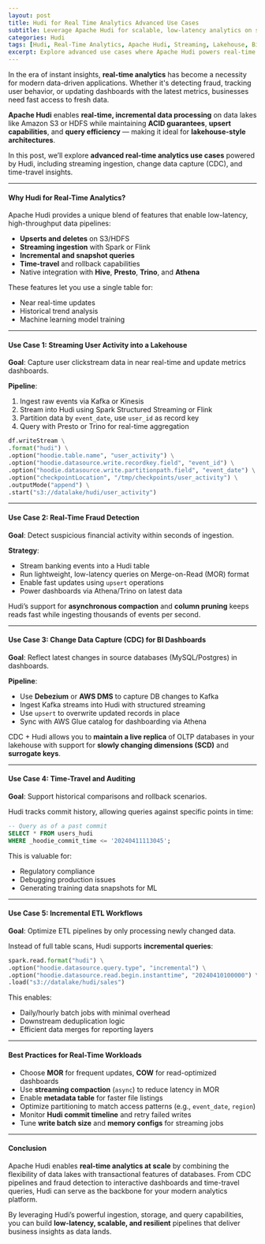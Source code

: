 ```yaml
---
layout: post
title: Hudi for Real Time Analytics Advanced Use Cases
subtitle: Leverage Apache Hudi for scalable, low-latency analytics on streaming and transactional data
categories: Hudi
tags: [Hudi, Real-Time Analytics, Apache Hudi, Streaming, Lakehouse, Big Data, Incremental Processing]
excerpt: Explore advanced use cases where Apache Hudi powers real-time analytics at scale. Learn how to implement streaming ingestion, time travel queries, incremental processing, and hybrid lakehouse architectures.
---
```

In the era of instant insights, **real-time analytics** has become a necessity for modern data-driven applications. Whether it's detecting fraud, tracking user behavior, or updating dashboards with the latest metrics, businesses need fast access to fresh data.

**Apache Hudi** enables **real-time, incremental data processing** on data lakes like Amazon S3 or HDFS while maintaining **ACID guarantees**, **upsert capabilities**, and **query efficiency** — making it ideal for **lakehouse-style architectures**.

In this post, we’ll explore **advanced real-time analytics use cases** powered by Hudi, including streaming ingestion, change data capture (CDC), and time-travel insights.

---

#### Why Hudi for Real-Time Analytics?

Apache Hudi provides a unique blend of features that enable low-latency, high-throughput data pipelines:

- **Upserts and deletes** on S3/HDFS
- **Streaming ingestion** with Spark or Flink
- **Incremental and snapshot queries**
- **Time-travel** and rollback capabilities
- Native integration with **Hive**, **Presto**, **Trino**, and **Athena**

These features let you use a single table for:
- Near real-time updates
- Historical trend analysis
- Machine learning model training

---

#### Use Case 1: Streaming User Activity into a Lakehouse

**Goal**: Capture user clickstream data in near real-time and update metrics dashboards.

**Pipeline**:
1. Ingest raw events via Kafka or Kinesis
2. Stream into Hudi using Spark Structured Streaming or Flink
3. Partition data by `event_date`, use `user_id` as record key
4. Query with Presto or Trino for real-time aggregation

```python
df.writeStream \
.format("hudi") \
.option("hoodie.table.name", "user_activity") \
.option("hoodie.datasource.write.recordkey.field", "event_id") \
.option("hoodie.datasource.write.partitionpath.field", "event_date") \
.option("checkpointLocation", "/tmp/checkpoints/user_activity") \
.outputMode("append") \
.start("s3://datalake/hudi/user_activity")
```

---

#### Use Case 2: Real-Time Fraud Detection

**Goal**: Detect suspicious financial activity within seconds of ingestion.

**Strategy**:
- Stream banking events into a Hudi table
- Run lightweight, low-latency queries on Merge-on-Read (MOR) format
- Enable fast updates using `upsert` operations
- Power dashboards via Athena/Trino on latest data

Hudi’s support for **asynchronous compaction** and **column pruning** keeps reads fast while ingesting thousands of events per second.

---

#### Use Case 3: Change Data Capture (CDC) for BI Dashboards

**Goal**: Reflect latest changes in source databases (MySQL/Postgres) in dashboards.

**Pipeline**:
- Use **Debezium** or **AWS DMS** to capture DB changes to Kafka
- Ingest Kafka streams into Hudi with structured streaming
- Use `upsert` to overwrite updated records in place
- Sync with AWS Glue catalog for dashboarding via Athena

CDC + Hudi allows you to **maintain a live replica** of OLTP databases in your lakehouse with support for **slowly changing dimensions (SCD)** and **surrogate keys**.

---

#### Use Case 4: Time-Travel and Auditing

**Goal**: Support historical comparisons and rollback scenarios.

Hudi tracks commit history, allowing queries against specific points in time:

```sql
-- Query as of a past commit
SELECT * FROM users_hudi
WHERE _hoodie_commit_time <= '20240411113045';
```

This is valuable for:
- Regulatory compliance
- Debugging production issues
- Generating training data snapshots for ML

---

#### Use Case 5: Incremental ETL Workflows

**Goal**: Optimize ETL pipelines by only processing newly changed data.

Instead of full table scans, Hudi supports **incremental queries**:

```python
spark.read.format("hudi") \
.option("hoodie.datasource.query.type", "incremental") \
.option("hoodie.datasource.read.begin.instanttime", "20240410100000") \
.load("s3://datalake/hudi/sales")
```

This enables:
- Daily/hourly batch jobs with minimal overhead
- Downstream deduplication logic
- Efficient data merges for reporting layers

---

#### Best Practices for Real-Time Workloads

- Choose **MOR** for frequent updates, **COW** for read-optimized dashboards
- Use **streaming compaction** (`async`) to reduce latency in MOR
- Enable **metadata table** for faster file listings
- Optimize partitioning to match access patterns (e.g., `event_date`, `region`)
- Monitor **Hudi commit timeline** and retry failed writes
- Tune **write batch size** and **memory configs** for streaming jobs

---

#### Conclusion

Apache Hudi enables **real-time analytics at scale** by combining the flexibility of data lakes with transactional features of databases. From CDC pipelines and fraud detection to interactive dashboards and time-travel queries, Hudi can serve as the backbone for your modern analytics platform.

By leveraging Hudi’s powerful ingestion, storage, and query capabilities, you can build **low-latency, scalable, and resilient** pipelines that deliver business insights as data lands.
